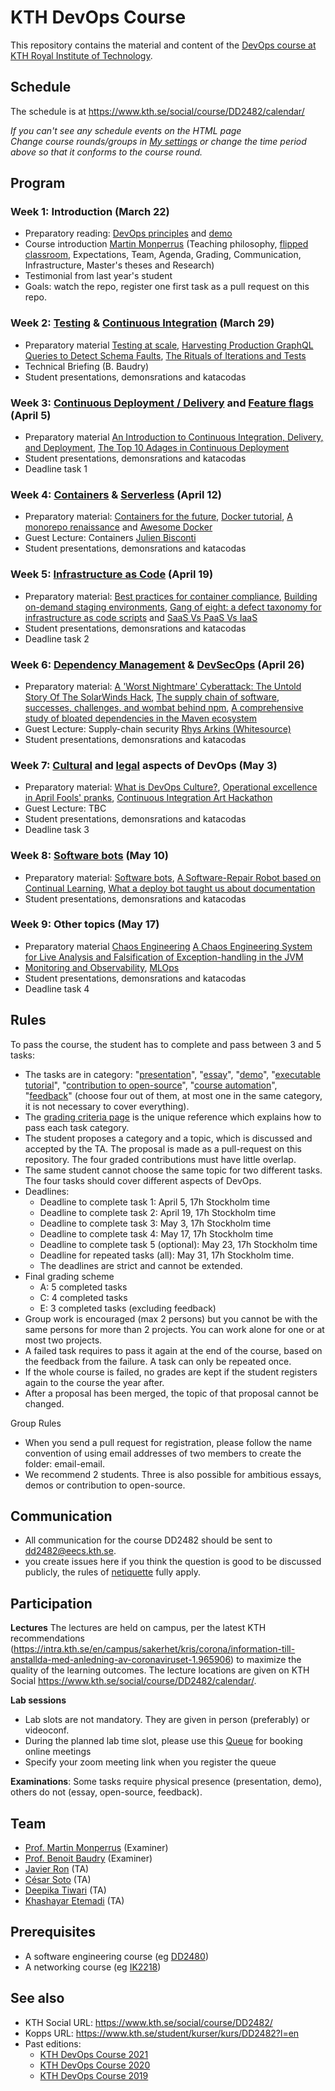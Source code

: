 # KTH DevOps Course

This repository contains the material and content of the [DevOps course at KTH Royal Institute of Technology](https://www.kth.se/social/course/DD2482/).

## Schedule

The schedule is at <https://www.kth.se/social/course/DD2482/calendar/>

*If you can't see any schedule events on the HTML page*  
*Change course rounds/groups in [My settings](https://www.kth.se/social/course/DD2482/subscription/) or change the time period above so that it conforms to the course round.*

## Program

### Week 1: Introduction (March 22)
* Preparatory reading: [DevOps principles](https://www.atlassian.com/devops/what-is-devops) and [demo](https://youtu.be/qcm0rG8EKXI)
* Course introduction [Martin Monperrus](https://www.monperrus.net/martin/) (Teaching philosophy, [flipped classroom](https://en.wikipedia.org/wiki/Flipped_classroom), Expectations, Team, Agenda, Grading, Communication, Infrastructure, Master's theses and Research)
* Testimonial from last year's student
* Goals: watch the repo, register one first task as a pull request on this repo.

### Week 2: [Testing](https://github.com/KTH/devops-course/issues/9) & [Continuous Integration](https://github.com/KTH/devops-course/issues/3) (March 29)
* Preparatory material [Testing at scale](https://increment.com/testing/testing-at-scale/), [Harvesting Production GraphQL Queries to Detect Schema Faults](https://arxiv.org/pdf/2112.08267), [The Rituals of
Iterations and Tests](https://ieeexplore.ieee.org/stamp/stamp.jsp?arnumber=9238653)
* Technical Briefing (B. Baudry)
* Student presentations, demonsrations and katacodas

### Week 3: [Continuous Deployment / Delivery](https://github.com/KTH/devops-course/issues/12) and [Feature flags](https://github.com/KTH/devops-course/issues/21) (April 5)
* Preparatory material [An Introduction to Continuous Integration, Delivery, and Deployment](https://www.digitalocean.com/community/tutorials/an-introduction-to-continuous-integration-delivery-and-deployment), [The Top 10 Adages in Continuous Deployment](https://zlmonroe.com/CSE566/Readings/5.The_Top_10_Adages_In_Continuous_Deployment.pdf)
* Student presentations, demonsrations and katacodas
* Deadline task 1

### Week 4: [Containers](https://github.com/KTH/devops-course/issues/6) & [Serverless](https://github.com/KTH/devops-course/issues/307) (April 12)
* Preparatory material: [Containers for the future](https://increment.com/containers/containers-and-open-source/), [Docker tutorial](https://www.katacoda.com/courses/docker), [A monorepo renaissance](https://increment.com/software-architecture/a-monorepo-renaissance/) and [Awesome Docker](https://github.com/veggiemonk/awesome-docker/#where-to-start)
* Guest Lecture: Containers [Julien Bisconti](https://www.linkedin.com/in/julienbisconti/)
* Student presentations, demonsrations and katacodas

### Week 5: [Infrastructure as Code](https://github.com/KTH/devops-course/issues/2) (April 19)
* Preparatory material: [Best practices for container compliance](https://increment.com/containers/container-compliance/), [Building on-demand staging environments](https://increment.com/containers/on-demand-staging-environments-kubernetes/), [Gang of eight: a defect taxonomy for infrastructure as code scripts](http://www.chrisparnin.me/pdf/GangOfEight.pdf) and [SaaS Vs PaaS Vs IaaS](https://tms-outsource.com/blog/posts/saas-vs-paas-vs-iaas/)
* Student presentations, demonsrations and katacodas
* Deadline task 2


### Week 6: [Dependency Management](https://github.com/KTH/devops-course/issues/24) & [DevSecOps](https://github.com/KTH/devops-course/issues/18) (April 26)
* Preparatory material: [A 'Worst Nightmare' Cyberattack: The Untold Story Of The SolarWinds Hack](https://www.npr.org/2021/04/16/985439655/a-worst-nightmare-cyberattack-the-untold-story-of-the-solarwinds-hack), [The supply chain of software](https://increment.com/apis/apis-supply-chain-software/), [successes, challenges, and wombat behind npm](https://increment.com/development/interview-with-isaac-z-schlueter-ceo-of-npm/), [A comprehensive study of bloated dependencies in the Maven ecosystem ](https://arxiv.org/pdf/2001.07808)
* Guest Lecture: Supply-chain security [Rhys Arkins (Whitesource)](https://www.linkedin.com/in/rhys-arkins-5a643a/) 
* Student presentations, demonsrations and katacodas

### Week 7: [Cultural](https://github.com/KTH/devops-course/issues/7) and [legal](https://github.com/KTH/devops-course/issues/7) aspects of DevOps (May 3)
<!-- and easter eggs -->
* Preparatory material: [What is DevOps Culture?](https://www.atlassian.com/devops/what-is-devops/devops-culture), [Operational excellence in April Fools' pranks](https://dl.acm.org/doi/10.1145/3152489), [Continuous Integration Art Hackathon](https://kth.github.io/ci-hackathon/lights.html)
* Guest Lecture: TBC
* Student presentations, demonsrations and katacodas
* Deadline task 3

### Week 8: [Software bots](https://github.com/KTH/devops-course/issues/310) (May 10)
* Preparatory material: [Software bots](https://ieeexplore.ieee.org/iel7/52/8239922/08239928.pdf), [A Software-Repair Robot based on Continual Learning](http://arxiv.org/pdf/2012.06824), [What a deploy bot taught us about documentation](https://increment.com/documentation/what-a-deploy-bot-taught-glossier-about-documentation/)
* Student presentations, demonsrations and katacodas

### Week 9: Other topics (May 17)
* Preparatory material [Chaos Engineering](https://ieeexplore.ieee.org/iel7/52/5204063/07436642.pdf) [A Chaos Engineering System for Live Analysis and Falsification of Exception-handling in the JVM](http://arxiv.org/pdf/1805.05246)
* [Monitoring and Observability](https://github.com/KTH/devops-course/issues/8), [MLOps](https://github.com/KTH/devops-course/issues/1016)
* Student presentations, demonsrations and katacodas
* Deadline task 4


## Rules


To pass the course, the student has to complete and pass between 3 and 5 tasks:
* The tasks are in category: "[presentation](https://github.com/KTH/devops-course/blob/2022/grading-criteria.md#presentations)", "[essay](https://github.com/KTH/devops-course/blob/2022/grading-criteria.md#essays)", "[demo](https://github.com/KTH/devops-course/blob/2022/grading-criteria.md#demos)", "[executable tutorial](https://github.com/KTH/devops-course/blob/2022/grading-criteria.md#executable-tutorials)", "[contribution to open-source](https://github.com/KTH/devops-course/blob/2022/grading-criteria.md#open-source-contributions)", "[course automation](https://github.com/KTH/devops-course/blob/2022/grading-criteria.md#course-automation)", "[feedback](https://github.com/KTH/devops-course/blob/2022/grading-criteria.md#feedback)" (choose four out of them, at most one in the same category, it is not necessary to cover everything).
* The [grading criteria page](grading-criteria.md) is the unique reference which explains how to pass each task category.
* The student proposes a category and a topic, which is discussed and accepted by the TA. The proposal is made as a pull-request on this repository. The four graded contributions must have little overlap.
* The same student cannot choose the same topic for two different tasks. The four tasks should cover different aspects of DevOps.
* Deadlines:
  * Deadline to complete task 1: April 5, 17h Stockholm time
  * Deadline to complete task 2: April 19, 17h Stockholm time
  * Deadline to complete task 3: May 3, 17h Stockholm time
  * Deadline to complete task 4: May 17, 17h Stockholm time
  * Deadline to complete task 5 (optional): May 23, 17h Stockholm time
  * Deadline for repeated tasks (all): May 31, 17h Stockholm time.
  * The deadlines are strict and cannot be extended. 
* Final grading scheme
  * A: 5 completed tasks 
  * C: 4 completed tasks 
  * E: 3 completed tasks (excluding feedback)
* Group work is encouraged (max 2 persons) but you cannot be with the same persons for more than 2 projects. You can work alone for one or at most two projects.
* A failed task requires to pass it again at the end of the course, based on the feedback from the failure. A task can only be repeated once.
* If the whole course is failed, no grades are kept if the student registers again to the course the year after. 
* After a proposal has been merged, the topic of that proposal cannot be changed.

Group Rules
* When you send a pull request for registration, please follow the name convention of using email addresses of two members to create the folder: email-email.
* We recommend 2 students. Three is also possible for ambitious essays, demos or contribution to open-source.

## Communication

* All communication for the course DD2482 should be sent to <dd2482@eecs.kth.se>.
* you create issues here if you think the question is good to be discussed publicly, the rules of [netiquette](https://en.wikipedia.org/wiki/Etiquette_in_technology) fully apply.

## Participation

**Lectures** The lectures are held on campus, per the latest KTH recommendations (https://intra.kth.se/en/campus/sakerhet/kris/corona/information-till-anstallda-med-anledning-av-coronaviruset-1.965906) to maximize the quality of the learning outcomes. The lecture locations are given on KTH Social <https://www.kth.se/social/course/DD2482/calendar/>.

**Lab sessions**

* Lab slots are not mandatory. They are given in person (preferably) or videoconf.
* During the planned lab time slot, please use this [Queue](https://queue.csc.kth.se/Queue/DD2482) for booking online meetings
* Specify your zoom meeting link when you register the queue

**Examinations**: Some tasks require physical presence (presentation, demo), others do not (essay, open-source, feedback).

## Team

* [Prof. Martin Monperrus](http://www.monperrus.net/martin/) (Examiner)
* [Prof. Benoit Baudry](https://softwarediversity.eu/) (Examiner)
* [Javier Ron](https://www.kth.se/profile/javierro?l=en) (TA)
* [César Soto](https://cesarsotovalero.github.io/) (TA)
* [Deepika Tiwari](https://www.kth.se/profile/deepikat) (TA)
* [Khashayar Etemadi](https://www.kth.se/profile/khaes) (TA)


## Prerequisites

* A software engineering course (eg [DD2480](https://www.kth.se/student/kurser/kurs/DD2480))
* A networking course (eg [IK2218](https://www.kth.se/student/kurser/kurs/IK2218?l=en))

## See also

* KTH Social URL: <https://www.kth.se/social/course/DD2482/>
* Kopps URL: <https://www.kth.se/student/kurser/kurs/DD2482?l=en>
* Past editions:
  * [KTH DevOps Course 2021](https://github.com/KTH/devops-course/blob/master/attic/2021/)
  * [KTH DevOps Course 2020](https://github.com/KTH/devops-course/blob/master/attic/2020/)
  * [KTH DevOps Course 2019](https://github.com/KTH/devops-course/blob/master/attic/2019/)



